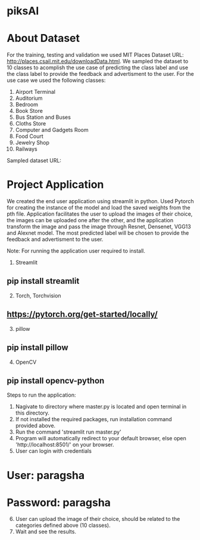 # piksAI

# About Dataset 

For the training, testing and validation we used MIT Places Dataset URL: http://places.csail.mit.edu/downloadData.html.
We sampled the dataset to 10 classes to acomplish the use case of predicting the class label and use the class label to provide the feedback and advertisment to the user.
For the use case we used the following classes:

1) Airport Terminal
2) Auditorium
3) Bedroom
4) Book Store
5) Bus Station and Buses
6) Cloths Store
7) Computer and Gadgets Room
8) Food Court
9) Jewelry Shop
10) Railways

Sampled dataset URL: 

# Project Application
We created the end user application using streamlit in python. Used Pytorch for creating the instance of the model and load the saved weights from the pth file.
Application facilitates the user to upload the images of their choice, the images can be uploaded one after the other, and the application transform the image and pass the image through Resnet, Densenet, VGG13 and Alexnet model. The most predicted label will be chosen to provide the feedback and advertisment to the user.

Note: For running the application user required to install.

1) Streamlit
## pip install streamlit

2) Torch, Torchvision
## https://pytorch.org/get-started/locally/

3) pillow
## pip install pillow

4) OpenCV
## pip install opencv-python


Steps to run the application:
1) Nagivate to directory where master.py is located and open terminal in this directory.
2) If not installed the required packages, run installation command provided above.
3) Run the command 'streamlit run master.py'
4) Program will automatically redirect to your default browser, else open 'http://localhost:8501/' on your browser.
5) User can login with credentials
# User: paragsha
# Password: paragsha
6) User can upload the image of their choice, should be related to the categories defined above (10 classes).
7) Wait and see the results.

